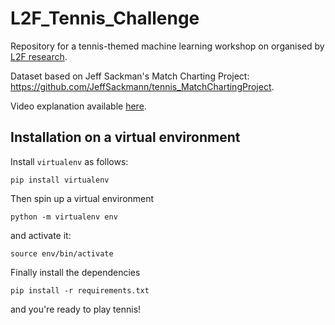 # L2F_Tennis_Challenge
Repository for a tennis-themed machine learning workshop on organised by [L2F research](https://www.l2f.ch/research).

Dataset based on Jeff Sackman's Match Charting Project: https://github.com/JeffSackmann/tennis_MatchChartingProject.

Video explanation available [here](https://drive.google.com/open?id=1Q4obFagfzxkFy_mq9C5gWITQiXxBQfCf).

## Installation on a virtual environment

Install `virtualenv` as follows:

```
pip install virtualenv
```

Then spin up a virtual environment

```
python -m virtualenv env
```

and activate it:

```
source env/bin/activate
```

Finally install the dependencies

```
pip install -r requirements.txt
```

and you're ready to play tennis!